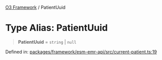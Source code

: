 [O3 Framework](../API.md) / PatientUuid

# Type Alias: PatientUuid

> **PatientUuid** = `string` \| `null`

Defined in: [packages/framework/esm-emr-api/src/current-patient.ts:19](https://github.com/habeshabro/openmrs-esm-core/blob/main/packages/framework/esm-emr-api/src/current-patient.ts#L19)
